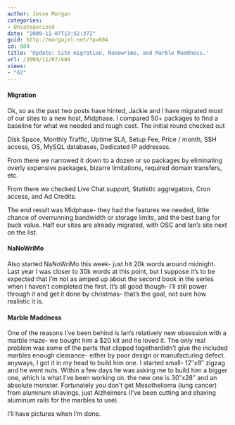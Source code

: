 ```yaml
---
author: Jesse Morgan
categories:
- Uncategorized
date: "2009-11-07T13:52:37Z"
guid: http://morgajel.net/?p=604
id: 604
title: 'Update: Site migration, Nanowrimo, and Marble Maddness.'
url: /2009/11/07/604
views:
- "62"
---
```


#### Migration

Ok, so as the past two posts have hinted, Jackie and I have migrated most of our sites to a new host, Midphase. I compared 50+ packages to find a baseline for what we needed and rough cost. The initial round checked out

Disk Space, Monthly Traffic, Uptime SLA, Setup Fee, Price / month, SSH access, OS, MySQL databases, Dedicated IP addresses.

From there we narrowed it down to a dozen or so packages by eliminating overly expensive packages, bizarre limitations, required domain transfers, etc.

From there we checked Live Chat support, Statistic aggregators, Cron access, and Ad Credits.

The end result was Midphase- they had the features we needed, little chance of overrunning bandwidth or storage limits, and the best bang for buck value. Half our sites are already migrated, with OSC and Ian’s site next on the list.

#### NaNoWriMo

Also started NaNoWriMo this week- just hit 20k words around midnight. Last year I was closer to 30k words at this point, but I suppose it’s to be expected that I’m not as amped up about the second book in the series when I haven’t completed the first. It’s all good though- I’ll still power through it and get it done by christmas- that’s the goal, not sure how realistic it is.

#### Marble Maddness

One of the reasons I’ve been behind is Ian’s relatively new obsession with a marble maze- we bought him a $20 kit and he loved it. The only real problem was some of the parts that clipped togetherdidn’t give the included marbles enough clearance- either by poor design or manufacturing defect. anyways, I got it in my head to build him one. I started small- 12″x8″ zigzag and he went nuts. Within a few days he was asking me to build him a bigger one, which is what I’ve been working on. the new one is 30″x28″ and an absolute monster. Fortunately you don’t get Mesothelioma (lung cancer) from aluminum shavings, just Alzheimers (I’ve been cutting and shaving aluminum rails for the marbles to use).

I’ll have pictures when I’m done.